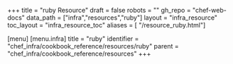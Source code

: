 +++
title = "ruby Resource"
draft = false
robots = ""
gh_repo = "chef-web-docs"
data_path = ["infra","resources","ruby"]
layout = "infra_resource"
toc_layout = "infra_resource_toc"
aliases = [ "/resource_ruby.html"]

[menu]
  [menu.infra]
    title = "ruby"
    identifier = "chef_infra/cookbook_reference/resources/ruby"
    parent = "chef_infra/cookbook_reference/resources"
+++

<!-- The contents of this page are automatically generated from the ruby.yaml file in the data directory. -->
<!-- To suggest a change, edit the https://github.com/chef/chef/blob/main/lib/chef/resource/ruby.rb file
      and submit a pull request to the https://github.com/chef/chef repository. -->
